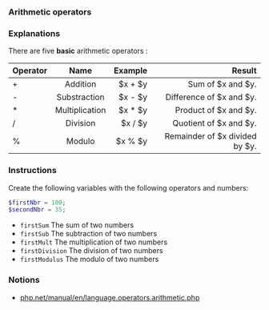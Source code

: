 ### Arithmetic operators

### Explanations

There are five **basic** arithmetic operators :

| Operator |      Name      |  Example |                         Result |
| :------- | :------------: | -------: | -----------------------------: |
| +        |    Addition    |  $x + $y |              Sum of $x and $y. |
| -        |  Substraction  |  $x - $y |       Difference of $x and $y. |
| \*       | Multiplication | $x \* $y |          Product of $x and $y. |
| /        |    Division    |  $x / $y |         Quotient of $x and $y. |
| %        |     Modulo     |  $x % $y | Remainder of $x divided by $y. |

### Instructions

Create the following variables with the following operators and numbers:

```php
$firstNbr = 100;
$secondNbr = 35;
```

- `firstSum` The sum of two numbers
- `firstSub` The subtraction of two numbers
- `firstMult` The multiplication of two numbers
- `firstDivision` The division of two numbers
- `firstModulus` The modulo of two numbers

### Notions

- [php.net/manual/en/language.operators.arithmetic.php](https://www.php.net/manual/en/language.operators.arithmetic.php)